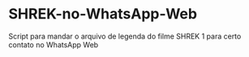 # SHREK-no-WhatsApp-Web
Script para mandar o arquivo de legenda do filme SHREK 1 para certo contato no WhatsApp Web
